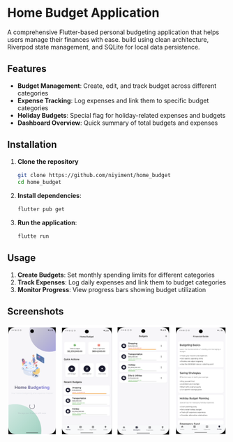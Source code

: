 # Home Budget Application

A comprehensive Flutter-based personal budgeting application that helps users manage their finances with ease. build using clean architecture, Riverpod state management, and SQLite for local data persistence.

## Features

* **Budget Management**: Create, edit, and track budget across different categories
* **Expense Tracking**: Log expenses and link them to specific budget categories
* **Holiday Budgets**: Special flag for holiday-related expenses and budgets
* **Dashboard Overview**: Quick summary of total budgets and expenses

## Installation

1. **Clone the repository**

    ```bash
    git clone https://github.com/niyiment/home_budget
    cd home_budget
    ```

2. **Install dependencies**:

    ``` bash
    flutter pub get
    ```

3. **Run the application**:

    ``` bash
    flutte run
    ```

## Usage

1. **Create Budgets**: Set monthly spending limits for different categories
2. **Track Expenses**: Log daily expenses and link them to budget categories
3. **Monitor Progress**: View progress bars showing budget utilization

## Screenshots

![alt text](image.png)
